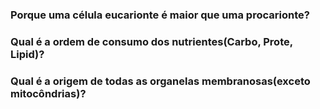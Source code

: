 ### Porque uma célula eucarionte é maior que uma procarionte?

### Qual é a ordem de consumo dos nutrientes(Carbo, Prote, Lipid)?

### Qual é a origem de todas as organelas membranosas(exceto mitocôndrias)?

